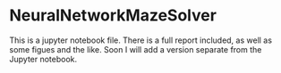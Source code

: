 # NeuralNetworkMazeSolver
This is a jupyter notebook file. There is a full report included, as well as some figues and the like. Soon I will add a version separate from the Jupyter notebook.
